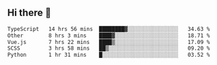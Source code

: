 ## Hi there 👋

<!--START_SECTION:waka-->

```txt
TypeScript   14 hrs 56 mins  ████████▓░░░░░░░░░░░░░░░░   34.63 %
Other        8 hrs 3 mins    ████▓░░░░░░░░░░░░░░░░░░░░   18.71 %
Vue.js       7 hrs 22 mins   ████▒░░░░░░░░░░░░░░░░░░░░   17.09 %
SCSS         3 hrs 58 mins   ██▒░░░░░░░░░░░░░░░░░░░░░░   09.20 %
Python       1 hr 31 mins    █░░░░░░░░░░░░░░░░░░░░░░░░   03.52 %
```

<!--END_SECTION:waka-->
